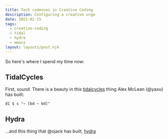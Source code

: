 ```yaml
---
title: Tech cadences in Creative Coding
description: Configuring a creative urge 
date: 2021-02-15
tags:
  - creative-coding
  - tidal
  - hydra
  - emacs
layout: layouts/post.njk
---
```

So here's where I spend my time now:

## TidalCycles

First, sound. There is a beauty in this [tidalcycles](https://tidalcycles.org/Welcome) thing Alex McLean (@yaxu) has built:

``` 
d1 $ s "~ [bd ~ bd]"

```

## Hydra

...and this thing that @ojack has built, [hydra](https://hydra.ojack.xyz/)
